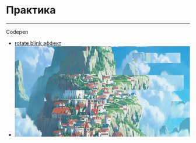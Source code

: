# Практика
____

Codepen
- [rotate blink эффект](https://codepen.io/garfildus/pen/XWXNKZB)
- ![alt text](https://raw.githubusercontent.com/Garfildus/TemplateForWeb/master/image%20Glitch/preview%20Glitch.png)
